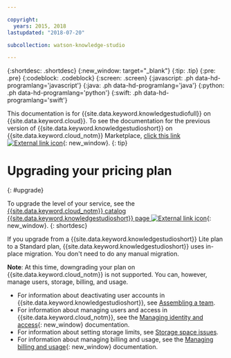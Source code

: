 ```yaml
---

copyright:
  years: 2015, 2018
lastupdated: "2018-07-20"

subcollection: watson-knowledge-studio

---
```


{:shortdesc: .shortdesc}
{:new_window: target="_blank"}
{:tip: .tip}
{:pre: .pre}
{:codeblock: .codeblock}
{:screen: .screen}
{:javascript: .ph data-hd-programlang='javascript'}
{:java: .ph data-hd-programlang='java'}
{:python: .ph data-hd-programlang='python'}
{:swift: .ph data-hd-programlang='swift'}

This documentation is for {{site.data.keyword.knowledgestudiofull}} on {{site.data.keyword.cloud}}. To see the documentation for the previous version of {{site.data.keyword.knowledgestudioshort}} on {{site.data.keyword.cloud_notm}} Marketplace, [click this link ![External link icon](../../icons/launch-glyph.svg "External link icon")](https://{DomainName}/docs/services/knowledge-studio?topic=knowledge-studio-upgrade){: new_window}.
{: tip}

# Upgrading your pricing plan
{: #upgrade}

To upgrade the level of your service, see the [{{site.data.keyword.cloud_notm}} catalog {{site.data.keyword.knowledgestudioshort}} page ![External link icon](../../icons/launch-glyph.svg "External link icon")](https://{DomainName}/catalog/services/knowledge-studio){: new_window}.
{: shortdesc}

If you upgrade from a {{site.data.keyword.knowledgestudioshort}} Lite plan to a Standard plan, {{site.data.keyword.knowledgestudioshort}} uses in-place migration. You don't need to do any manual migration.

**Note**: At this time, downgrading your plan on {{site.data.keyword.cloud_notm}} is not supported. You can, however, manage users, storage, billing, and usage.
  - For information about deactivating user accounts in {{site.data.keyword.knowledgestudioshort}}, see [Assembling a team](/docs/services/watson-knowledge-studio?topic=watson-knowledge-studio-team#deactivating-user-accounts).
  - For information about managing users and access in {{site.data.keyword.cloud_notm}}, see the [Managing identity and access](https://{DomainName}/docs/iam){: new_window} documentation.
  - For information about setting storage limits, see [Storage space issues](/docs/services/watson-knowledge-studio?topic=watson-knowledge-studio-troubleshooting#storage).
  - For information about managing billing and usage, see the [Managing billing and usage](https://{DomainName}/docs/billing-usage){: new_window} documentation.
